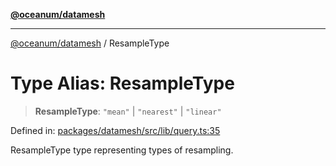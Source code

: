 [**@oceanum/datamesh**](../README.md)

***

[@oceanum/datamesh](../README.md) / ResampleType

# Type Alias: ResampleType

> **ResampleType**: `"mean"` \| `"nearest"` \| `"linear"`

Defined in: [packages/datamesh/src/lib/query.ts:35](https://github.com/oceanum-io/oceanum-js/blob/4449d4b3fac355094039d4392e96edf8345b7153/packages/datamesh/src/lib/query.ts#L35)

ResampleType type representing types of resampling.

